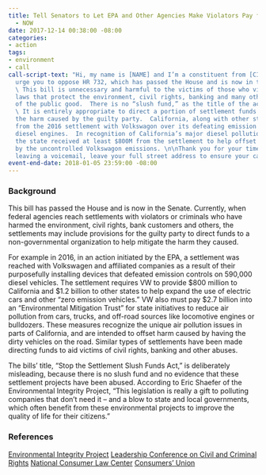 ```yaml
---
title: Tell Senators to Let EPA and Other Agencies Make Violators Pay for Damages
  - NOW
date: 2017-12-14 00:38:00 -08:00
categories:
- action
tags:
- environment
- call
call-script-text: "Hi, my name is [NAME] and I’m a constituent from [CITY, ZIP].\n\nI
  urge you to oppose HR 732, which has passed the House and is now in the Senate.
  \ This bill is unnecessary and harmful to the victims of those who violate federal
  laws that protect the environment, civil rights, banking and many other aspects
  of the public good.  There is no “slush fund,” as the title of the act suggests.
  \ It is entirely appropriate to direct a portion of settlement funds to help mitigate
  the harm caused by the guilty party.  California, along with other states, benefited
  from the 2016 settlement with Volkswagon over its defeating emission controls on
  diesel engines.  In recognition of California’s major diesel pollution problems,
  the state received at least $800M from the settlement to help offset the harm caused
  by the uncontrolled Volkswagon emissions. \n\nThank you for your time and attention.\n\n[If
  leaving a voicemail, leave your full street address to ensure your call is tallied]"
event-end-date: 2018-01-05 23:59:00 -08:00
---
```


### Background
This bill has passed the House and is now in the Senate.  Currently, when federal agencies reach settlements with violators or criminals who have harmed the environment, civil rights, bank customers and others, the settlements may include provisions for the guilty party to direct funds to a non-governmental organization to help mitigate the harm they caused.  

For example in 2016, in an action initiated by the EPA, a settlement was reached with Volkswagen and affiliated companies as a result of their purposefully installing devices that defeated emission controls on 590,000 diesel vehicles. The settlement requires VW to provide $800 million to California and $1.2 billion to other states to help expand the use of electric cars and other “zero emission vehicles.”  VW also must pay $2.7 billion into an “Environmental Mitigation Trust” for state initiatives to reduce air pollution from cars, trucks, and off-road sources like locomotive engines or bulldozers.  These measures recognize the unique air pollution issues in parts of California, and are intended to offset harm caused by having the dirty vehicles on the road.  Similar types of settlements have been made directing funds to aid victims of civil rights, banking and other abuses.   

The bills’ title, “Stop the Settlement Slush Funds Act,” is deliberately misleading, because there is no slush fund and no evidence that these settlement projects have been abused. According to Eric Shaefer of the Environmental Integrity Project, “This legislation is really a gift to polluting companies that don’t need it – and a blow to state and local governments, which often benefit from these environmental projects to improve the quality of life for their citizens.”

### References
[Environmental Integrity Project](http://www.environmentalintegrity.org/news/environmental-settlements/)
[Leadership Conference on Civil and Criminal Rights](https://www.google.com/url?sa=t&rct=j&q=&esrc=s&source=web&cd=32&cad=rja&uact=8&ved=0ahUKEwi6vdb7_NPXAhXhxVQKHZM9CNI4HhAWCC4wAQ&url=http%3A%2F%2Fcivilrightsdocs.info%2Fpdf%2Fpolicy%2Fletters%2F2017%2Fstop-settlement-slush-funds-10-23-17.pdf&usg=AOvVaw11TFvE8jgAr8U_UF4mez-c)
[National Consumer Law Center](https://www.nclc.org/images/pdf/legislation/letter-oppose-attack-civil-justice.pdf)
[Consumers’ Union](https://consumersunion.org/research/cu-letter-to-house-members-regarding-hr-732-stop-settlement-slush-funds-act/)